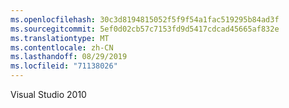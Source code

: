 ```yaml
---
ms.openlocfilehash: 30c3d8194815052f5f9f54a1fac519295b84ad3f
ms.sourcegitcommit: 5ef0d02cb57c7153fd9d5417cdcad45665af832e
ms.translationtype: MT
ms.contentlocale: zh-CN
ms.lasthandoff: 08/29/2019
ms.locfileid: "71138026"
---
```

Visual Studio 2010
